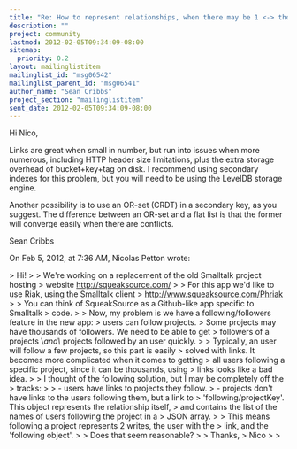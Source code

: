 ```yaml
---
title: "Re: How to represent relationships, when there may be 1 <-> thousands"
description: ""
project: community
lastmod: 2012-02-05T09:34:09-08:00
sitemap:
  priority: 0.2
layout: mailinglistitem
mailinglist_id: "msg06542"
mailinglist_parent_id: "msg06541"
author_name: "Sean Cribbs"
project_section: "mailinglistitem"
sent_date: 2012-02-05T09:34:09-08:00
---
```



Hi Nico,

Links are great when small in number, but run into issues when more numerous, 
including HTTP header size limitations, plus the extra storage overhead of 
bucket+key+tag on disk. I recommend using secondary indexes for this problem, 
but you will need to be using the LevelDB storage engine.

Another possibility is to use an OR-set (CRDT) in a secondary key, as you 
suggest. The difference between an OR-set and a flat list is that the former 
will converge easily when there are conflicts. 

Sean Cribbs

On Feb 5, 2012, at 7:36 AM, Nicolas Petton  wrote:

&gt; Hi!
&gt; 
&gt; We're working on a replacement of the old Smalltalk project hosting
&gt; website http://squeaksource.com/
&gt; 
&gt; For this app we'd like to use Riak, using the Smalltalk client
&gt; http://www.squeaksource.com/Phriak
&gt; 
&gt; You can think of SqueakSource as a Github-like app specific to Smalltalk
&gt; code. 
&gt; 
&gt; Now, my problem is we have a following/followers feature in the new app:
&gt; users can follow projects.
&gt; Some projects may have thousands of followers. We need to be able to get
&gt; followers of a projects \\*and\\* projects followed by an user quickly.
&gt; 
&gt; Typically, an user will follow a few projects, so this part is easily
&gt; solved with links. It becomes more complicated when it comes to getting
&gt; all users following a specific project, since it can be thousands, using
&gt; links looks like a bad idea.
&gt; 
&gt; I thought of the following solution, but I may be completely off the
&gt; tracks:
&gt; 
&gt; - users have links to projects they follow. 
&gt; - projects don't have links to the users following them, but a link to
&gt; 'following/projectKey'. This object represents the relationship itself,
&gt; and contains the list of the names of users following the project in a
&gt; JSON array.
&gt; 
&gt; This means following a project represents 2 writes, the user with the
&gt; link, and the 'following object'.
&gt; 
&gt; Does that seem reasonable?
&gt; 
&gt; Thanks,
&gt; Nico
&gt; 
&gt; 

